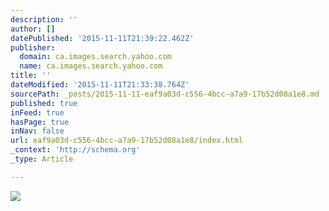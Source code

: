```yaml
---
description: ''
author: []
datePublished: '2015-11-11T21:39:22.462Z'
publisher:
  domain: ca.images.search.yahoo.com
  name: ca.images.search.yahoo.com
title: ''
dateModified: '2015-11-11T21:33:38.764Z'
sourcePath: _posts/2015-11-11-eaf9a03d-c556-4bcc-a7a9-17b52d08a1e8.md
published: true
inFeed: true
hasPage: true
inNav: false
url: eaf9a03d-c556-4bcc-a7a9-17b52d08a1e8/index.html
_context: 'http://schema.org'
_type: Article

---
```

![](http://image.motortrend.com/f/classic/features/1110_1952_volkswagen_beetle/33141776/1952-volkswagen-beetle-rear-three-quarter.jpg)